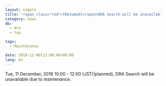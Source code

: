 ```yaml
---
layout: simple
title: '<span class="red">[Resumed]</span>DRA Search will be unavailable（11 Dec, 10:00 - 12:00）'
category: news
db:
  - dra
  - top

tags:
  - Maintenance

date: 2018-12-06T12:00:00+09:00
lang: en
---
```


<p>Tue, 11 December, 2018 10:00 - 12:00 (JST)(planned), DRA Search will be unavailable due to maintenance.</p>
